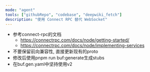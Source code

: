 ```yaml
---
mode: "agent"
tools: ["githubRepo", "codebase", "deepwiki_fetch"]
description: "使用 Connect RPC 替代 WebSocket"
---
```


- 参考connect-rpc的文档
  - https://connectrpc.com/docs/node/getting-started/
  - https://connectrpc.com/docs/node/implementing-services
- 不要保留前向兼容性, 直接更新现有的proto
- 修改后使用pnpm run buf:generate生成stubs
- 在buf.gen.yaml中坚持使用v2
